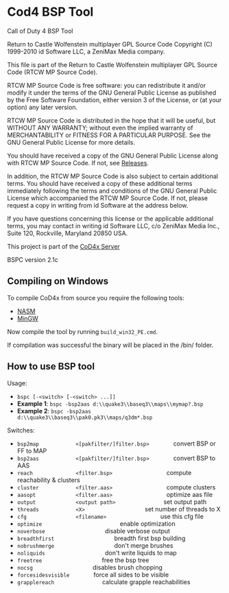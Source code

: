 # Cod4 BSP Tool
Call of Duty 4 BSP Tool

Return to Castle Wolfenstein multiplayer GPL Source Code
Copyright (C) 1999-2010 id Software LLC, a ZeniMax Media company. 

This file is part of the Return to Castle Wolfenstein multiplayer GPL Source Code (RTCW MP Source Code).  

RTCW MP Source Code is free software: you can redistribute it and/or modify
it under the terms of the GNU General Public License as published by
the Free Software Foundation, either version 3 of the License, or
(at your option) any later version.

RTCW MP Source Code is distributed in the hope that it will be useful,
but WITHOUT ANY WARRANTY; without even the implied warranty of
MERCHANTABILITY or FITNESS FOR A PARTICULAR PURPOSE.  See the
GNU General Public License for more details.

You should have received a copy of the GNU General Public License
along with RTCW MP Source Code.  If not, see [Releases](http://www.gnu.org/licenses/).

In addition, the RTCW MP Source Code is also subject to certain additional terms. You should have received a copy of these additional terms immediately following the terms and conditions of the GNU General Public License which accompanied the RTCW MP Source Code.  If not, please request a copy in writing from id Software at the address below.

If you have questions concerning this license or the applicable additional terms, you may contact in writing id Software LLC, c/o ZeniMax Media Inc., Suite 120, Rockville, Maryland 20850 USA. 

This project is part of the [CoD4x Server](https://github.com/callofduty4x/CoD4x_Server)

BSPC version 2.1c

## Compiling on Windows

To compile CoD4x from source you require the following tools:

- [NASM](http://www.nasm.us/pub/nasm/releasebuilds/?C=M;O=D)
- [MinGW](http://www.mingw.org/)

Now compile the tool by running `build_win32_PE.cmd`.

If compilation was successful the binary will be placed in the /bin/ folder. 

## How to use BSP tool

Usage:
- `bspc [-<switch> [-<switch> ...]]`
- **Example 1**: `bspc -bsp2aas d:\\quake3\\baseq3\\maps\\mymap?.bsp`  
- **Example 2**: `bspc -bsp2aas d:\\quake3\\baseq3\\pak0.pk3\\maps/q3dm*.bsp`

Switches: 
- `bsp2map            <[pakfilter/]filter.bsp>`&emsp;&emsp;&emsp;&emsp;convert BSP or FF to MAP
- `bsp2aas            <[pakfilter/]filter.bsp>`&emsp;&emsp;&emsp;&emsp;convert BSP to AAS
- `reach              <filter.bsp>`&emsp;&emsp;&emsp;&emsp;&emsp;&emsp;&emsp;&emsp;&emsp;compute reachability & clusters
- `cluster            <filter.aas>`&emsp;&emsp;&emsp;&emsp;&emsp;&emsp;&emsp;&emsp;&emsp;compute clusters
- `aasopt             <filter.aas>`&emsp;&emsp;&emsp;&emsp;&emsp;&emsp;&emsp;&emsp;&emsp;optimize aas file
- `output             <output path>`&emsp;&emsp;&emsp;&emsp;&emsp;&emsp;&emsp;&emsp;set output path
- `threads            <X>`&emsp;&emsp;&emsp;&emsp;&emsp;&emsp;&emsp;&emsp;&emsp;&emsp;set number of threads to X
- `cfg                <filename>`&emsp;&emsp;&emsp;&emsp;&emsp;&emsp;&emsp;&emsp;&emsp;use this cfg file
- `optimize`&emsp;&emsp;&emsp;&emsp;&emsp;&emsp;&emsp;&emsp;&emsp;&emsp;&emsp;&emsp;&emsp;enable optimization
- `noverbose`&emsp;&emsp;&emsp;&emsp;&emsp;&emsp;&emsp;&emsp;&emsp;&emsp;disable verbose output
- `breadthfirst`&emsp;&emsp;&emsp;&emsp;&emsp;&emsp;&emsp;&emsp;&emsp;&emsp;breadth first bsp building
- `nobrushmerge`&emsp;&emsp;&emsp;&emsp;&emsp;&emsp;&emsp;&emsp;&emsp;&emsp;don't merge brushes
- `noliquids`&emsp;&emsp;&emsp;&emsp;&emsp;&emsp;&emsp;&emsp;&emsp;&emsp;don't write liquids to map
- `freetree`&emsp;&emsp;&emsp;&emsp;&emsp;&emsp;&emsp;&emsp;&emsp;&emsp;free the bsp tree
- `nocsg`&emsp;&emsp;&emsp;&emsp;&emsp;&emsp;&emsp;&emsp;&emsp;&emsp;disables brush chopping
- `forcesidesvisible`&emsp;&emsp;&emsp;&emsp;force all sides to be visible
- `grapplereach`&emsp;&emsp;&emsp;&emsp;&emsp;&emsp;&emsp;&emsp;calculate grapple reachabilities
